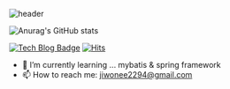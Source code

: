 
![header](https://capsule-render.vercel.app/api?type=wave&color=auto&height=300&section=header&text=jiwon%20github&fontSize=90)


![Anurag's GitHub stats](https://github-readme-stats.vercel.app/api?username=jiwonee22&theme=blueberry&show_icons=true)

  [![Tech Blog Badge](http://img.shields.io/badge/-Tech%20blog-black?style=flat-square&logo=github&link=https://zzsza.github.io/)](https://showyourdesire.tistory.com/)
 [![Hits](https://hits.seeyoufarm.com/api/count/incr/badge.svg?url=https%3A%2F%2Fgithub.com%2Fjiwonee22%2Fhit-counter&count_bg=%2325572B&title_bg=%23D6A12F&icon=&icon_color=%23E7E7E7&title=hits&edge_flat=false)](https://hits.seeyoufarm.com)

- 🌱 I’m currently learning ... mybatis & spring framework
- 📫 How to reach me: jiwonee2294@gmail.com

